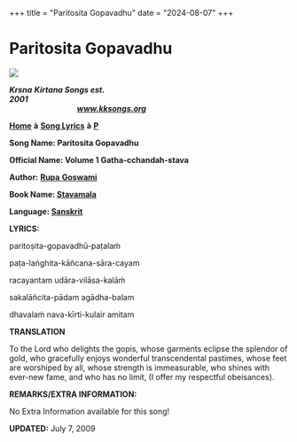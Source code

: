 +++
title = "Paritosita Gopavadhu"
date = "2024-08-07"
+++

# Paritosita Gopavadhu
**[![](http://kksongs.org/image_files/image002.jpg)](http://kksongs.org/)**

**_Krsna_** **_Kirtana Songs est. 2001_**                                                                                                                                                      **_www.kksongs.org_**

**[Home](http://kksongs.org/)** **à** **[Song Lyrics](http://kksongs.org/lyrics.html)** **à** **[P](http://kksongs.org/songs/song_p.html)**

**Song Name: Paritosita Gopavadhu**

**Official Name: Volume 1 Gatha-cchandah-stava**

**Author:** [**Rupa** **Goswami**](http://kksongs.org/authors/list/rupa.html)

**Book Name: [Stavamala](http://kksongs.org/authors/stavamala.html)**

**Language: [Sanskrit](http://kksongs.org/language/list/sanskrit.html)**

**LYRICS:**

paritoṣita-gopavadhū-paṭalaḿ

paṭa-lańghita-kāñcana-sāra-cayam

racayantam udāra-vilāsa-kalāḿ

sakalāñcita-pādam agādha-balam

dhavalaḿ nava-kīrti-kulair amitam

**TRANSLATION**

To the Lord who delights the gopis, whose garments eclipse the splendor of gold, who gracefully enjoys wonderful transcendental pastimes, whose feet are worshiped by all, whose strength is immeasurable, who shines with ever-new fame, and who has no limit, (I offer my respectful obeisances).

**REMARKS/EXTRA INFORMATION:**

No Extra Information available for this song!

**UPDATED:** July 7, 2009